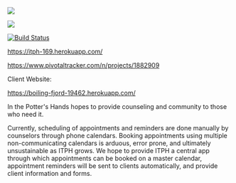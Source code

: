 <a href="https://codeclimate.com/github/msmith3/ITPH"><img src="https://codeclimate.com/github/msmith3/ITPH/badges/gpa.svg" /></a>

<a href="https://codeclimate.com/github/msmith3/ITPH/coverage"><img src="https://codeclimate.com/github/msmith3/ITPH/badges/coverage.svg" /></a>

[![Build Status](https://travis-ci.org/msmith3/ITPH.svg?branch=master)](https://travis-ci.org/msmith3/ITPH)

https://itph-169.herokuapp.com/

https://www.pivotaltracker.com/n/projects/1882909

Client Website:

https://boiling-fjord-19462.herokuapp.com/

In the Potter's Hands hopes to provide counseling and community to those who need it.

Currently, scheduling of appointments and reminders are done manually by counselors through phone calendars. Booking appointments using multiple non-communicating calendars is arduous, error prone, and ultimately unsustainable as ITPH grows. We hope to provide ITPH a central app through which appointments can be booked on a master calendar, appointment reminders will be sent to clients automatically, and provide client information and forms.
